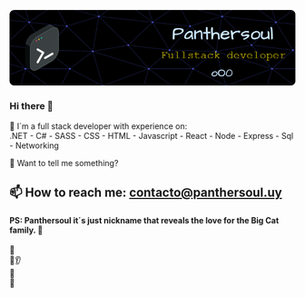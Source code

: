 ![Header](./img/github-header-image.png)
<!--
**Panthersoul/Panthersoul** is a ✨ _special_ ✨ repository because its `README.md` (this file) appears on your GitHub profile.

Here are some ideas to get you started:

- 🔭 I’m currently working on a few personal projects.
- 🌱 Always learning 
- 👯 I’m looking to collaborate on ...
- 🤔 I’m looking for help with ...
- 💬 Ask me about what you need.
- 📫 How to reach me: ...
- 😄 Pronouns: ...
- ⚡ Fun fact: ...
-->

### Hi there 👋
🔭 I´m a full stack developer with experience on:  <br />
 .NET - C# - SASS - CSS - HTML - Javascript - React - Node - Express - Sql - Networking <br/> 
 
💬 Want to tell me something?

## 📫 How to reach me: contacto@panthersoul.uy

#### PS: Panthersoul it´s just nickname that reveals the love for the Big Cat family. 🐆



🎩<br />
👀👂<br />
👃<br />
👅<br />
